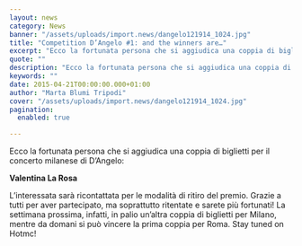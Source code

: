 ```yaml
---
layout: news
category: News
banner: "/assets/uploads/import.news/dangelo121914_1024.jpg"
title: "Competition D’Angelo #1: and the winners are…"
excerpt: "Ecco la fortunata persona che si aggiudica una coppia di biglietti per il concerto milanese di D’Angelo: Valentina La Rosa L’interessata sarà ricontattata per le modalità di ritiro del premio. Grazie a tutti per aver partecipato, ma soprattutto ritentate e sarete più fortunati! La settimana prossima, infatti, in palio un’altra coppia di biglietti per Milano, [&hellip"
quote: ""
description: "Ecco la fortunata persona che si aggiudica una coppia di biglietti per il concerto milanese di D’Angelo: Valentina La Rosa L’interessata sarà ricontattata per le modalità di ritiro del premio. Grazie a tutti per aver partecipato, ma soprattutto ritentate e sarete più fortunati! La settimana prossima, infatti, in palio un’altra coppia di biglietti per Milano, [&hellip"
keywords: ""
date: 2015-04-21T00:00:00.000+01:00
author: "Marta Blumi Tripodi"
cover: "/assets/uploads/import.news/dangelo121914_1024.jpg"
pagination:
  enabled: true

---
```


[](https://hotmc.com/wp-content/uploads/2015/02/dangelo121914%5F1024.jpg)

Ecco la fortunata persona che si aggiudica una coppia di biglietti per il concerto milanese di D’Angelo:

**Valentina La Rosa**

L’interessata sarà ricontattata per le modalità di ritiro del premio. Grazie a tutti per aver partecipato, ma soprattutto ritentate e sarete più fortunati! La settimana prossima, infatti, in palio un’altra coppia di biglietti per Milano, mentre da domani si può vincere la prima coppia per Roma. Stay tuned on Hotmc!
